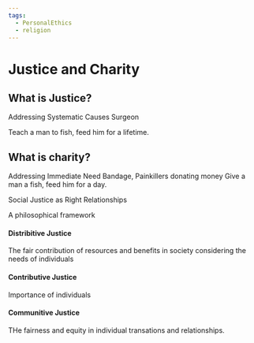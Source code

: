 ```yaml
---
tags:
  - PersonalEthics
  - religion
---
```



# Justice and Charity

## What is Justice?
Addressing Systematic Causes
Surgeon

Teach a man to fish, feed him for a lifetime.

## What is charity?
Addressing Immediate Need
Bandage, Painkillers
donating money
Give a man a fish, feed him for a day.


Social Justice as Right Relationships

A philosophical framework

#### Distribitive Justice

The fair contribution of resources and benefits in society considering the needs of individuals 

#### Contributive Justice

Importance of individuals 

#### Communitive Justice

THe fairness and equity in individual transations and relationships.